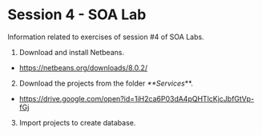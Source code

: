 # Session 4 - SOA Lab

Information related to exercises of session #4 of SOA Labs.

1. Download and install Netbeans.

- https://netbeans.org/downloads/8.0.2/

2. Download the projects from the folder _**Services_**.

- https://drive.google.com/open?id=1iH2ca6P03dA4pQHTlcKjcJbfGtVp-fGj

3. Import projects to create database.